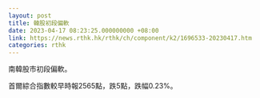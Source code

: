 ```yaml
---
layout: post
title: 韓股初段偏軟
date: 2023-04-17 08:23:25.000000000 +08:00
link: https://news.rthk.hk/rthk/ch/component/k2/1696533-20230417.htm
categories: rthk
---
```


南韓股市初段偏軟。

首爾綜合指數較早時報2565點，跌5點，跌幅0.23%。
